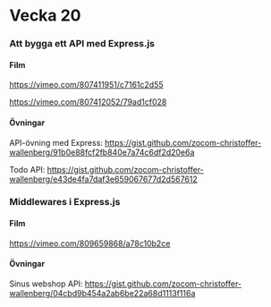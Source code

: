 # Vecka 20

### Att bygga ett API med Express.js

#### Film

https://vimeo.com/807411951/c7161c2d55

https://vimeo.com/807412052/79ad1cf028

#### Övningar

API-övning med Express: https://gist.github.com/zocom-christoffer-wallenberg/91b0e88fcf2fb840e7a74c6df2d20e6a

Todo API: https://gist.github.com/zocom-christoffer-wallenberg/e43de4fa7daf3e659067677d2d567612


### Middlewares i Express.js

#### Film

https://vimeo.com/809659868/a78c10b2ce

#### Övningar

Sinus webshop API: https://gist.github.com/zocom-christoffer-wallenberg/04cbd9b454a2ab6be22a68d1113f116a
